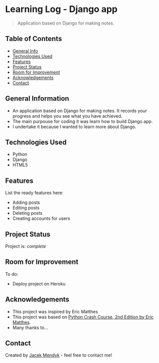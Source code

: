 # Learning Log - Django app
> Application based on Django for making notes.
<!-- > Live demo [_here_](https://www.example.com). <!-- If you have the project hosted somewhere, include the link here. -->

## Table of Contents
* [General Info](#general-information)
* [Technologies Used](#technologies-used)
* [Features](#features)
* [Project Status](#project-status)
* [Room for Improvement](#room-for-improvement)
* [Acknowledgements](#acknowledgements)
* [Contact](#contact)
<!--  * [Screenshots](#screenshots)  -->
<!--  * [Usage](#usage) -->
<!--  * [Setup](#setup)  -->
<!-- * [License](#license) -->


## General Information
- An application based on Django for making notes. It records your progress and helps you see what you have achieved.
- The main purpouse for coding it was learn how to build Django app.
- I undertake it because I wanted to learn more about Django.
<!-- You don't have to answer all the questions - just the ones relevant to your project. -->


## Technologies Used
- Python
- Django
- HTML5
<!-- Comment to not forget what was in the original scheme
## Technologies Used
- Tech 1 - version 1.0
- Tech 2 - version 2.0
- Tech 3 - version 3.0
-->


## Features
List the ready features here:
- Adding posts
- Editing posts
- Deleting posts
- Creating accounts for users
<!-- Comment to not forget what was in the original scheme
## Features
List the ready features here:
- Awesome feature 1
- Awesome feature 2
- Awesome feature 3
-->

<!-- 
## Screenshots
![Example screenshot](./img/screenshot.png)
If you have screenshots you'd like to share, include them here. 
-->

<!-- 
## Setup
What are the project requirements/dependencies? Where are they listed? A requirements.txt or a Pipfile.lock file perhaps? Where is it located?

Proceed to describe how to install / setup one's local environment / get started with the project.
-->
<!-- 
## Usage
How does one go about using it?
Provide various use cases and code examples here.

`write-your-code-here`
-->

## Project Status
Project is: _complete_ 
<!--
Project is: _in progress_ / _complete_ / _no longer being worked on_. If you are no longer working on it, provide reasons why.
-->
## Room for Improvement

To do:
- Deploy project on Heroku
<!--
## Room for Improvement
Include areas you believe need improvement / could be improved. Also add TODOs for future development.

Room for improvement:
- Improvement to be done 1
- Improvement to be done 2

To do:
- Feature to be added 1
- Feature to be added 2
-->
## Acknowledgements
- This project was inspired by Eric Matthes
- This project was based on [Python Crash Course, 2nd Edition by Eric Matthes](https://nostarch.com/pythoncrashcourse2e).
- Many thanks to...
<!--
## Acknowledgements
Give credit here.
- This project was inspired by...
- This project was based on [this tutorial](https://www.example.com).
-->


## Contact
Created by [Jacek Mendyk](https://www.linkedin.com/in/jacekmendyk/) - feel free to contact me!


<!-- Optional -->
<!-- ## License -->
<!-- This project is open source and available under the [... License](). -->

<!-- You don't have to include all sections - just the one's relevant to your project -->
